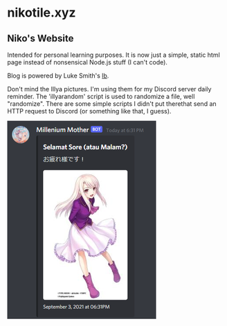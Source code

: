 # nikotile.xyz
## Niko's Website

Intended for personal learning purposes. It is now just a simple, static html page
instead of nonsensical Node.js stuff (I can't code).

Blog is powered by Luke Smith's [lb](https://github.com/LukeSmithxyz/lb).

Don't mind the Illya pictures. I'm using them for my Discord server daily reminder. The 'illyarandom'
script is used to randomize a file, well "randomize". There are some simple scripts I didn't put therethat send an HTTP request to Discord (or something like that, I guess).

![Illya](/pictures/discord-reminder.png)
